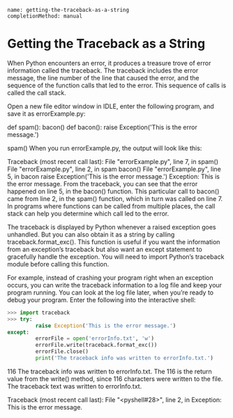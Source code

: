 ```ngMeta
name: getting-the-traceback-as-a-string
completionMethod: manual
```
# Getting the Traceback as a String
When Python encounters an error, it produces a treasure trove of error information called the traceback. The traceback includes the error message, the line number of the line that caused the error, and the sequence of the function calls that led to the error. This sequence of calls is called the call stack.

Open a new file editor window in IDLE, enter the following program, and save it as errorExample.py:


def spam():
    bacon()
def bacon():
    raise Exception('This is the error message.')

spam()
When you run errorExample.py, the output will look like this:


Traceback (most recent call last):
  File "errorExample.py", line 7, in <module>
    spam()
  File "errorExample.py", line 2, in spam
    bacon()
  File "errorExample.py", line 5, in bacon
    raise Exception('This is the error message.')
Exception: This is the error message.
From the traceback, you can see that the error happened on line 5, in the bacon() function. This particular call to bacon() came from line 2, in the spam() function, which in turn was called on line 7. In programs where functions can be called from multiple places, the call stack can help you determine which call led to the error.

The traceback is displayed by Python whenever a raised exception goes unhandled. But you can also obtain it as a string by calling traceback.format_exc(). This function is useful if you want the information from an exception’s traceback but also want an except statement to gracefully handle the exception. You will need to import Python’s traceback module before calling this function.

For example, instead of crashing your program right when an exception occurs, you can write the traceback information to a log file and keep your program running. You can look at the log file later, when you’re ready to debug your program. Enter the following into the interactive shell:

```python
>>> import traceback
>>> try:
         raise Exception('This is the error message.')
except:
         errorFile = open('errorInfo.txt', 'w')
         errorFile.write(traceback.format_exc())
         errorFile.close()
         print('The traceback info was written to errorInfo.txt.')
```

116
The traceback info was written to errorInfo.txt.
The 116 is the return value from the write() method, since 116 characters were written to the file. The traceback text was written to errorInfo.txt.


Traceback (most recent call last):
  File "<pyshell#28>", line 2, in <module>
Exception: This is the error message.
